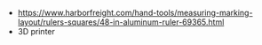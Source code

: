 * https://www.harborfreight.com/hand-tools/measuring-marking-layout/rulers-squares/48-in-aluminum-ruler-69365.html
* 3D printer
